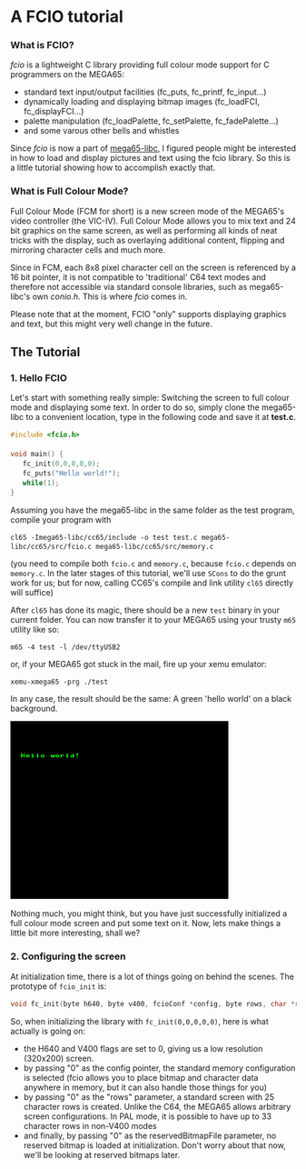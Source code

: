 # A FCIO tutorial


### What is FCIO?

*fcio* is a lightweight C library providing full colour mode support for C programmers on the MEGA65:

- standard text input/output facilities (fc_puts, fc_printf, fc_input...)
- dynamically loading and displaying bitmap images (fc_loadFCI, fc_displayFCI...)
- palette manipulation (fc_loadPalette, fc_setPalette, fc_fadePalette...)
- and some varous other bells and whistles

Since *fcio* is now a part of [mega65-libc](https://github.com/MEGA65/mega65-libc), I figured people might be interested in how to load and display pictures and text using the fcio library. So this is a little tutorial showing how to accomplish exactly that.

### What is Full Colour Mode?

Full Colour Mode (FCM for short) is a new screen mode of the MEGA65's video controller (the VIC-IV). Full Colour Mode allows you to  mix text and 24 bit graphics on the same screen, as well as performing all kinds of neat tricks with the display, such as overlaying additional content, flipping and mirroring character cells and much more.

Since in FCM, each 8x8 pixel character cell on the screen is referenced by a 16 bit pointer, it is not compatible to 'traditional' C64 text modes and therefore not accessible via standard console libraries, such as mega65-libc's own *conio.h*. This is where *fcio* comes in.

Please note that at the moment, FCIO "only" supports displaying graphics and text, but this might very well change in the future.

## The Tutorial

### 1. Hello FCIO

Let's start with something really simple: Switching the screen to full colour mode and displaying some text. In order to do so, simply clone the mega65-libc to a convenient location, type in the following code and save it at **test.c**.

```c
#include <fcio.h>

void main() {
   fc_init(0,0,0,0,0);
   fc_puts("Hello world!");
   while(1);
}
```
Assuming you have the mega65-libc in the same folder as the test program, compile your program with

```
cl65 -Imega65-libc/cc65/include -o test test.c mega65-libc/cc65/src/fcio.c mega65-libc/cc65/src/memory.c
```

(you need to compile both `fcio.c` and `memory.c`, because `fcio.c` depends on `memory.c`. In the later stages of this tutorial, we'll use `SCons` to do the grunt work for us; but for now, calling CC65's compile and link utility `cl65` directly will suffice)

After `cl65` has done its magic, there should be a new `test` binary in your current folder. You can now transfer it to your MEGA65 using your trusty `m65` utility like so:

```
m65 -4 test -l /dev/ttyUSB2
```

or, if your MEGA65 got stuck in the mail, fire up your xemu emulator:

```
xemu-xmega65 -prg ./test
```

In any case, the result should be the same: A green 'hello world' on a black background.

<img src="tut0.png" width="384"/><br/>

Nothing much, you might think, but you have just successfully initialized a full colour mode screen and put some text on it. Now, lets make things a little bit more interesting, shall we?

### 2. Configuring the screen

At initialization time, there is a lot of things going on behind the scenes. 
The prototype of `fcio_init` is:

```c
void fc_init(byte h640, byte v400, fcioConf *config, byte rows, char *reservedBitmapFile);
```

So, when initializing the library with `fc_init(0,0,0,0,0)`, here is what actually is going on:

- the H640 and V400 flags are set to 0, giving us a low resolution (320x200) screen.
- by passing "0" as the config pointer, the standard memory configuration is selected (fcio allows you to place bitmap and character data anywhere in memory, but it can also handle those things for you)
- by passing "0" as the "rows" parameter, a standard screen with 25 character rows is created. Unlike the C64, the MEGA65 allows arbitrary screen configurations. In PAL mode, it is possible to have up to 33 character rows in non-V400 modes
- and finally, by passing "0" as the reservedBitmapFile parameter, no reserved bitmap is loaded at initialization. Don't worry about that now, we'll be looking at reserved bitmaps later.


